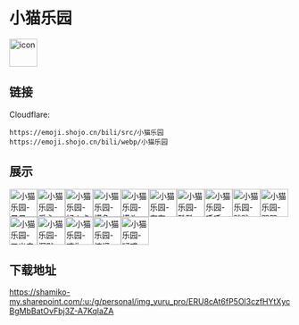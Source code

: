 # 小猫乐园
<img src="https://emoji.shojo.cn/bili/src/小猫乐园/icon.png" width="50" height="50" alt="icon">

## 链接
Cloudflare:
```
https://emoji.shojo.cn/bili/src/小猫乐园
https://emoji.shojo.cn/bili/webp/小猫乐园
```
## 展示
<img src="https://emoji.shojo.cn/bili/src/小猫乐园/小猫乐园-晕晕.png" width="50" height="50" alt="小猫乐园-晕晕"><img src="https://emoji.shojo.cn/bili/src/小猫乐园/小猫乐园-爱心.png" width="50" height="50" alt="小猫乐园-爱心"><img src="https://emoji.shojo.cn/bili/src/小猫乐园/小猫乐园-好人卡.png" width="50" height="50" alt="小猫乐园-好人卡"><img src="https://emoji.shojo.cn/bili/src/小猫乐园/小猫乐园-摸鱼.png" width="50" height="50" alt="小猫乐园-摸鱼"><img src="https://emoji.shojo.cn/bili/src/小猫乐园/小猫乐园-摸头.png" width="50" height="50" alt="小猫乐园-摸头"><img src="https://emoji.shojo.cn/bili/src/小猫乐园/小猫乐园-夸夸.png" width="50" height="50" alt="小猫乐园-夸夸"><img src="https://emoji.shojo.cn/bili/src/小猫乐园/小猫乐园-酷酷.png" width="50" height="50" alt="小猫乐园-酷酷"><img src="https://emoji.shojo.cn/bili/src/小猫乐园/小猫乐园-呼呼.png" width="50" height="50" alt="小猫乐园-呼呼"><img src="https://emoji.shojo.cn/bili/src/小猫乐园/小猫乐园-贱贱.png" width="50" height="50" alt="小猫乐园-贱贱"><img src="https://emoji.shojo.cn/bili/src/小猫乐园/小猫乐园-哭哭.png" width="50" height="50" alt="小猫乐园-哭哭"><img src="https://emoji.shojo.cn/bili/src/小猫乐园/小猫乐园-叉出去.png" width="50" height="50" alt="小猫乐园-叉出去"><img src="https://emoji.shojo.cn/bili/src/小猫乐园/小猫乐园-沉默.png" width="50" height="50" alt="小猫乐园-沉默"><img src="https://emoji.shojo.cn/bili/src/小猫乐园/小猫乐园-咬你.png" width="50" height="50" alt="小猫乐园-咬你"><img src="https://emoji.shojo.cn/bili/src/小猫乐园/小猫乐园-惊讶.png" width="50" height="50" alt="小猫乐园-惊讶"><img src="https://emoji.shojo.cn/bili/src/小猫乐园/小猫乐园-疑惑.png" width="50" height="50" alt="小猫乐园-疑惑">

## 下载地址

https://shamiko-my.sharepoint.com/:u:/g/personal/img_yuru_pro/ERU8cAt6fP5Ol3czfHYtXycBgMbBatOvFbj3Z-A7KqlaZA